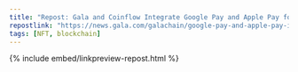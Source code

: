 ```yaml
---
title: "Repost: Gala and Coinflow Integrate Google Pay and Apple Pay for Seamless NFT Transactions | Gala News"
repostlink: "https://news.gala.com/galachain/google-pay-and-apple-pay-integration/"
tags: [NFT, blockchain]
---
```


{% include embed/linkpreview-repost.html %}
